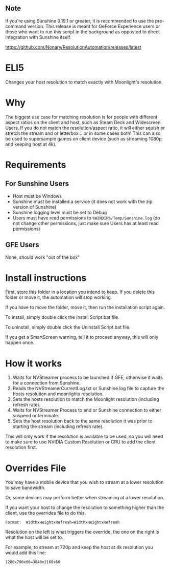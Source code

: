 ## Note
If you're using Sunshine 0.19.1 or greater, it is recommended to use the pre-command version. This release is meant for GeForce Experience users or those who want to run this script in the background as opposted to direct integration with Sunshine itself.

https://github.com/Nonary/ResolutionAutomation/releases/latest



# ELI5
Changes your host resolution to match exactly with Moonlight's resolution.

# Why
The biggest use case for matching resolution is for people with different aspect ratios on the client and host, such as Steam Deck and Widescreen Users.
If you do not match the resolution/aspect ratio, it will either squish or stretch the stream and or letterbox... or in some cases both!
This can also be used to supersample games on client device (such as streaming 1080p and keeping host at 4k).


# Requirements

## For Sunshine Users
* Host must be Windows
* Sunshine must be installed a service (it does not work with the zip version of Sunshine)
* Sunshine logging level must be set to Debug
* Users must have read permissions to `%WINDIR%/Temp/Sunshine.log` (do not change other permissions, just make sure Users has at least read permissions)

## GFE Users
None, should work "out of the box"

# Install instructions
First, store this folder in a location you intend to keep. If you delete this folder or move it, the automation will stop working.

If you have to move the folder, move it, then run the installation script again.

To install, simply double click the Install Script.bat file.

To uninstall, simply double click the Uninstall Script.bat file.

If you get a SmartScreen warning, tell it to proceed anyway, this will only happen once.

# How it works

1. Waits for NVStreamer process to be launched if GFE, otherwise it waits for a connection from Sunshine.
2. Reads the NVStreamerCurrentLog.txt or Sunshine.log file to capture the hosts resolution and moonlights resolution.
3. Sets the hosts resolution to match the Moonlight resolution (including refresh rate).
4. Waits for NVStreamer Process to end or Sunshine connection to either suspend or terminate.
5. Sets the host resolution back to the same resolution it was prior to starting the stream (including refresh rate).


This will only work if the resolution is available to be used, so you will need to make sure to use NVIDIA Custom Resolution or CRU to add the client resolution first.

# Overrides File
You may have a mobile device that you wish to stream at a lower resolution to save bandwidth.

Or, some devices may perform better when streaming at a lower resolution.

If you want your host to change the resolution to something higher than the client, use the overrides file to do this.

```
Format:  WidthxHeightxRefresh=WidthxHeightxRefresh
```
  
Resolution on the left is what triggers the override, the one on the right is what the host will be set to.

For example, to stream at 720p and keep the host at 4k resolution you would add this line:
```
1280x700x60=3840x2160x60
```

